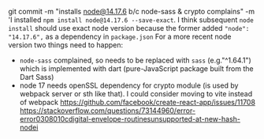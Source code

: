 git commit -m "installs node@14.17.6 b/c node-sass & crypto complains" -m 'I installed `npm install node@14.17.6 --save-exact`. I think subsequent `node install` should use exact node version because the former added `"node": "14.17.6",` as a dependency in `package.json`
For a more recent node version two things need to happen:
- `node-sass` complained, so needs to be replaced with `sass` (e.g."^1.64.1") which is implemented with dart (pure-JavaScript package built from the Dart Sass)
- node 17 needs openSSL dependency for crypto module (is used by webpack server or sth like that). I could consider moving to vite instead of webpack
https://github.com/facebook/create-react-app/issues/11708
https://stackoverflow.com/questions/73144960/error-error0308010cdigital-envelope-routinesunsupported-at-new-hash-nodei